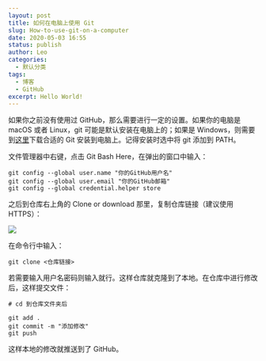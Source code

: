 ```yaml
---
layout: post
title: 如何在电脑上使用 Git
slug: How-to-use-git-on-a-computer
date: 2020-05-03 16:55
status: publish
author: Leo
categories: 
  - 默认分类
tags: 
  - 博客
  - GitHub
excerpt: Hello World!
---
```


如果你之前没有使用过 GitHub，那么需要进行一定的设置。如果你的电脑是 macOS 或者 Linux，git 可能是默认安装在电脑上的；如果是 Windows，则需要到[这里](https://git-scm.com/downloads)下载合适的 Git 安装到电脑上。记得安装时选中将  git 添加到 PATH。

文件管理器中右键，点击 Git Bash Here，在弹出的窗口中输入：

```
git config --global user.name "你的GitHub用户名"
git config --global user.email "你的GitHub邮箱"
git config --global credential.helper store
```

之后到仓库右上角的 Clone or download 那里，复制仓库链接（建议使用 HTTPS）：

![](https://github.com/AlanDecode/Blog-With-GitHub-Boilerplate/raw/source/assets/image-20191218201359204.png)

在命令行中输入：

```
git clone <仓库链接>
```

若需要输入用户名密码则输入就行。这样仓库就克隆到了本地。在仓库中进行修改后，这样提交文件：

```
# cd 到仓库文件夹后

git add .
git commit -m "添加修改"
git push
```

这样本地的修改就推送到了 GitHub。